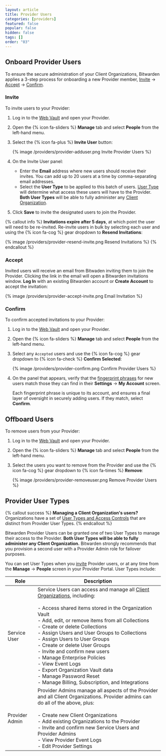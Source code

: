 ```yaml
---
layout: article
title: Provider Users
categories: [providers]
featured: false
popular: false
hidden: false
tags: []
order: "03"
---
```


## Onboard Provider Users

To ensure the secure administration of your Client Organizations, Bitwarden applies a 3-step process for onboarding a new Provider member, [Invite](#invite) &rarr; [Accept](#accept) &rarr; [Confirm](#confirm).

### Invite

To invite users to your Provider:

1. Log in to the [Web Vault]({{site.baseurl}}/article/getting-started-webvault) and open your Provider.
2. Open the {% icon fa-sliders %} **Manage** tab and select **People** from the left-hand menu.
3. Select the {% icon fa-plus %} **Invite User** button:

   {% image /providers/provider-adduser.png Invite Provider Users %}
4. On the Invite User panel:

   - Enter the **Email** address where new users should receive their invites. You can add up to 20 users at a time by comma-separating email addresses.
   - Select the **User Type** to be applied to this batch of users. [User Type](#provider-user-types) will determine what access these users will have to the Provider. **Both User Types** will be able to fully administer any [Client Organization]({{site.baseurl}}/article/client-org-setup/).
5. Click **Save** to invite the designated users to join the Provider.

{% callout info %}
**Invitations expire after 5 days**, at which point the user will need to be re-invited. Re-invite users in bulk by selecting each user and using the {% icon fa-cog %} gear dropdown to **Resend Invitations**:

{% image /providers/provider-resend-invite.png Resend Invitations %}
{% endcallout %}

### Accept

Invited users will receive an email from Bitwaden inviting them to join the Provider. Clicking the link in the email will open a Bitwarden invitations window. **Log In** with an existing Bitwarden account or **Create Account** to accept the invitation:

{% image /providers/provider-accept-invite.png Email Invitation %}

### Confirm

To confirm accepted invitations to your Provider:

1. Log in to the [Web Vault]({{site.baseurl}}/article/getting-started-webvault) and open your Provider.
2. Open the {% icon fa-sliders %} **Manage** tab and select **People** from the left-hand menu.
3. Select any `Accepted` users and use the {% icon fa-cog %} gear dropdown to {% icon fa-check %} **Confirm Selected**:

   {% image /providers/provider-confirm.png Confirm Provider Users %}
4. On the panel that appears, verify that the [fingerprint phrases]({{site.baseurl}}/article/fingerprint-phrase/) for new users match those they can find in their **Settings** &rarr; **My Account** screen.

   Each fingerprint phrase is unique to its account, and ensures a final layer of oversight in securely adding users. If they match, select **Confirm**.

## Offboard Users

To remove users from your Provider:

1. Log in to the [Web Vault]({{site.baseurl}}/article/getting-started-webvault) and open your Provider.
2. Open the {% icon fa-sliders %} **Manage** tab and select **People** from the left-hand menu.
3. Select the users you want to remove from the Provider and use the {% icon fa-cog %} gear dropdown to {% icon fa-times %} **Remove**:

   {% image /providers/provider-removeuser.png Remove Provider Users %}

## Provider User Types

{% callout success %}
**Managing a Client Organization's users?** Organizations have a set of [User Types and Access Controls]({{site.baseurl}}/article/user-types-access-control/) that are distinct from Provider User Types.
{% endcallout %}

Bitwarden Provider Users can be granted one of two User Types to manage their access to the Provider. **Both User Types will be able to fully administer any Client Organization.** Bitwarden strongly recommends that you provision a second user with a Provider Admin role for failover purposes.

You can set User Types when you [invite](#invite) Provider users, or at any time from the **Manage** &rarr; **People** screen in your Provider Portal. User Types include:

|Role|Description|
|----|-----------|
|Service User|Service Users can access and manage all [Client Organizations]({{site.baseurl}}/article/client-orgs/), including:<br><br>- Access shared items stored in the Organization Vault<br>- Add, edit, or remove items from all Collections<br>- Create or delete Collections<br>- Assign Users and User Groups to Collections<br>- Assign Users to User Groups<br>- Create or delete User Groups<br>- Invite and confirm new users<br>- Manage Enterprise Policies<br>- View Event Logs<br>- Export Organization Vault data<br>- Manage Password Reset<br>- Manage Billing, Subscription, and Integrations|
|Provider Admin|Provider Admins manage all aspects of the Provider and all Client Organizations. Provider admins can do all of the above, plus:<br><br>- Create new Client Organizations<br>- Add existing Organizations to the Provider<br>- Invite and confirm new Service Users and Provider Admins<br>- View Provider Event Logs<br>- Edit Provider Settings|
